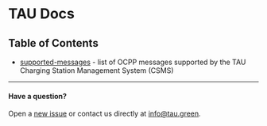 # TAU Docs

## Table of Contents

- [supported-messages](/supported-messages.md) - list of OCPP messages supported by the TAU Charging Station Management System (CSMS)

___

#### Have a question?

Open a [new issue](https://github.com/tau-green/docs/issues/new) or contact us directly at info@tau.green.
